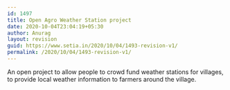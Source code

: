 ```yaml
---
id: 1497
title: Open Agro Weather Station project
date: 2020-10-04T23:04:19+05:30
author: Anurag
layout: revision
guid: https://www.setia.in/2020/10/04/1493-revision-v1/
permalink: /2020/10/04/1493-revision-v1/
---
```

An open project to allow people to crowd fund weather stations for villages, to provide local weather information to farmers around the village.